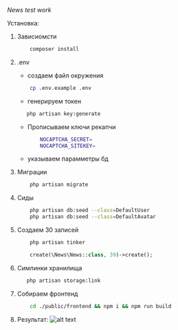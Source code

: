 *News test work*

Установка:

1. Зависиомсти
    ```bash
        composer install
    ```
2. .env

    * создаем файл окружения
    ```bash
        cp .env.example .env
    ```
    * генерируем токен
    ```bash
       php artisan key:generate
    ```
    * Прописываем ключи рекапчи
        ```bash
            NOCAPTCHA_SECRET=
            NOCAPTCHA_SITEKEY=
        ```
    * указываем парамметры бд

3. Миграции

    ```bash
        php artisan migrate
    ```

4. Сиды

    ```bash
        php artisan db:seed --class=DefaultUser
        php artisan db:seed --class=DefaultAvatar
    ```
5. Создаем 30 записей
    
     ```bash
         php artisan tinker
     ```
    ```php
        create(\News\News::class, 39)->create();
    ```
6. Симлинки хранилища
    ```bash
       php artisan storage:link
    ```
7. Собираем фронтенд
    ```bash
        cd ./public/frontend && npm i && npm run build
    ```
8. Результат:
![alt text](https://pp.userapi.com/c850128/v850128419/627be/cxk_YOnUA_4.jpg)
